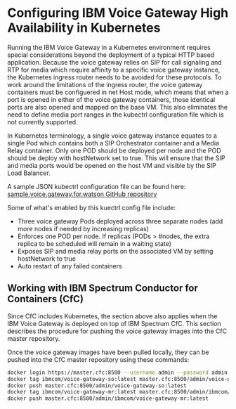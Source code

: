 # Configuring IBM Voice Gateway High Availability in Kubernetes
Running the IBM Voice Gateway in a Kubernetes environment requires special considerations beyond the deployment of a typical HTTP based application. Because the voice gateway relies on SIP for call signaling and RTP for media which require affinity to a specific voice gateway instance, the Kubernetes ingress router needs to be avoided for these protocols. To work around the limitations of the ingress router, the voice gateway containers must be configuered in net Host mode, which means that when a port is opened in either of the voice gateway containers, those identical ports are also opened and mapped on the base VM. This also eliminates the need to define media port ranges in the kubectrl configuration file which is not currently supported.

In Kubernetes terminology, a single voice gateway instance equates to a single Pod which contains both a SIP Orchestrator container and a Media Relay container. Only one POD should be deployed per node and the POD should be deploy with hostNetwork set to true. This will ensure that the SIP and media ports would be opened on the host VM and visible by the SIP Load Balancer.  

A sample JSON kubectrl configuration file can be found here: [sample.voice.gateway.for.watson GitHub repository](https://github.com/WASdev/sample.voice.gateway.for.watson/tree/master/kubernetes)

Some of what's enabled by this kuectrl config file include:

 - Three voice gateway Pods deployed across three separate nodes (add more nodes if needed by increasing replicas)
 - Enforces one POD per node. If replicas (PODs > #nodes, the extra replica to be scheduled will remain in a waiting state)
 - Exposes SIP and media relay ports on the associated VM by setting hostNetwork to true
 - Auto restart of any failed containers

## Working with IBM Spectrum Conductor for Containers (CfC)
Since CfC includes Kubernetes, the section above also applies when the IBM Voice Gateway is deployed on top of IBM Spectrum CfC. This section describes the procedure for pushing the voice gateway images into the CfC master repository.

Once the voice gateway images have been pulled locally, they can be pushed into the CfC master repository using these commands:

```bash
docker login https://master.cfc:8500 --username admin --password admin
docker tag ibmcom/voice-gateway-so:latest master.cfc:8500/admin/voice-gateway-so:latest
docker push master.cfc:8500/admin/voice-gateway-so:latest
docker tag ibmcom/voice-gateway-mr:latest master.cfc:8500/admin/ibmcom/voice-gateway-mr:latest
docker push master.cfc:8500/admin/ibmcom/voice-gateway-mr:latest
```  

